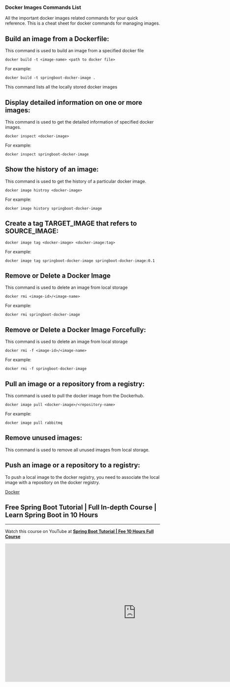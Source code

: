 ### Docker Images Commands List

All the important docker images related commands for your quick reference. This is a cheat sheet for docker commands for managing images.

## Build an image from a Dockerfile:

This command is used to build an image from a specified docker file

```
docker build -t <image-name> <path to docker file>
```

For example:

```
docker build -t springboot-docker-image .
```

This command lists all the locally stored docker images

## Display detailed information on one or more images:

This command is used to get the detailed information of specified docker images.

```
docker inspect <docker-image>
```

For example:

```
docker inspect springboot-docker-image
```

## Show the history of an image:

This command is used to get the history of a particular docker image.

```
docker image histroy <docker-image>
```

For example:

```
docker image history springboot-docker-image
```

## Create a tag TARGET\_IMAGE that refers to SOURCE\_IMAGE:

```
docker image tag <docker-image> <docker-image:tag>
```

For example:

```
docker image tag springboot-docker-image springboot-docker-image:0.1
```

## Remove or Delete a Docker Image

This command is used to delete an image from local storage

```
docker rmi <image-id>/<image-name>
```

For example:

```
docker rmi springboot-docker-image
```

## Remove or Delete a Docker Image Forcefully:

This command is used to delete an image from local storage

```
docker rmi -f <image-id>/<image-name>
```

For example:

```
docker rmi -f springboot-docker-image
```

## Pull an image or a repository from a registry:

This command is used to pull the docker image from the Dockerhub.

```
docker image pull <docker-image>/<repository-name>
```

For example:

```
docker image pull rabbitmq
```

## Remove unused images:

This command is used to remove all unused images from local storage.

## Push an image or a repository to a registry:

To push a local image to the docker registry, you need to associate the local image with a repository on the docker registry.

[Docker](https://www.javaguides.net/search/label/Docker?&max-results=10)

## Free Spring Boot Tutorial | Full In-depth Course | Learn Spring Boot in 10 Hours

___

Watch this course on YouTube at [**Spring Boot Tutorial | Fee 10 Hours Full Course**](https://youtu.be/_thI-4AF7M8)

<iframe allow="accelerometer; autoplay; clipboard-write; encrypted-media; gyroscope; picture-in-picture" allowfullscreen="" frameborder="0" height="450" src="https://www.youtube.com/embed/_thI-4AF7M8" title="YouTube video player" width="850"></iframe>